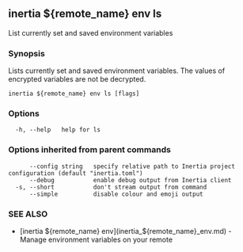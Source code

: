 ## inertia ${remote_name} env ls

List currently set and saved environment variables

### Synopsis

Lists currently set and saved environment variables. The values of encrypted
variables are not be decrypted.

```
inertia ${remote_name} env ls [flags]
```

### Options

```
  -h, --help   help for ls
```

### Options inherited from parent commands

```
      --config string   specify relative path to Inertia project configuration (default "inertia.toml")
      --debug           enable debug output from Inertia client
  -s, --short           don't stream output from command
      --simple          disable colour and emoji output
```

### SEE ALSO

* [inertia ${remote_name} env](inertia_${remote_name}_env.md)	 - Manage environment variables on your remote

